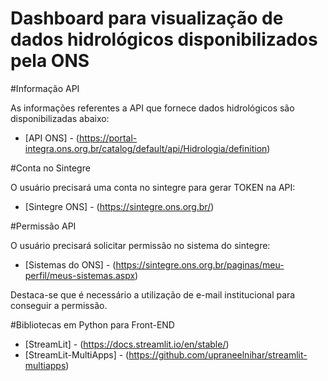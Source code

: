 Dashboard para visualização de dados hidrológicos disponibilizados pela ONS
===========================================
#Informação API

As informações referentes a API que fornece dados hidrológicos são disponibilizadas abaixo:

- [API ONS] - (https://portal-integra.ons.org.br/catalog/default/api/Hidrologia/definition)

#Conta no Sintegre

O usuário precisará uma conta no sintegre para gerar TOKEN na API:

- [Sintegre ONS] - (https://sintegre.ons.org.br/)

#Permissão API

O usuário precisará solicitar permissão no sistema do sintegre:

- [Sistemas do ONS] - (https://sintegre.ons.org.br/paginas/meu-perfil/meus-sistemas.aspx)

Destaca-se que é necessário a utilização de e-mail institucional para conseguir a permissão.

#Bibliotecas em Python para Front-END

- [StreamLit] - (https://docs.streamlit.io/en/stable/)
- [StreamLit-MultiApps] - (https://github.com/upraneelnihar/streamlit-multiapps)
